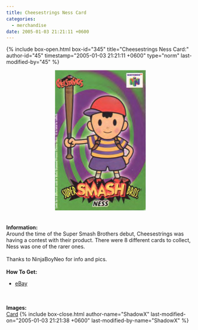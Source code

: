 ```yaml
---
title: Cheesestrings Ness Card
categories:
  - merchandise
date: 2005-01-03 21:21:11 +0600
---
```

{% include box-open.html box-id="345" title="Cheesestrings Ness Card:" author-id="45" timestamp="2005-01-03 21:21:11 +0600" type="norm" last-modified-by="45" %}
	<center>
	<img src="/merchandise/images/cs_title.jpg" border="0" alt="Cheesestrings Ness Card" />
	</center>
	<br /><br />
	<b>Information:</b>
	<br />
	Around the time of the Super Smash Brothers debut, Cheesestrings was having
	a contest with their product. There were 8 different cards to collect, Ness 
	was one of the rarer ones.
	<br /><br />
	Thanks to NinjaBoyNeo for info and pics.
	<br /><br />
	<b>How To Get:</b>
	<br />
	<ul>
	<li><a href="http://www.ebay.com">eBay</a></li>
	</ul>
	<br /><br />
	<b>Images:</b>
	<br />
	<a href="/merchandise/images/cheesestrings.jpg">Card</a>
{% include box-close.html author-name="ShadowX" last-modified-on="2005-01-03 21:21:38 +0600" last-modified-by-name="ShadowX" %}
